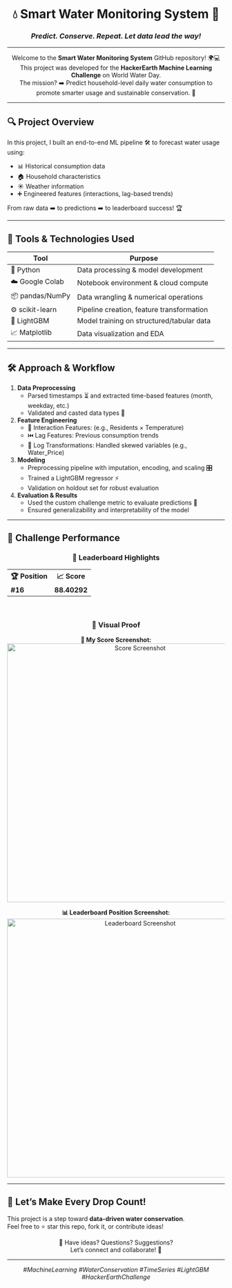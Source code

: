 <!-- Title and Tagline -->
<h1 align="center">💧 Smart Water Monitoring System 🚰</h1>
<h3 align="center"><em>Predict. Conserve. Repeat. Let data lead the way!</em></h3>

---

<!-- Intro Section -->
<p align="center">
  Welcome to the <strong>Smart Water Monitoring System</strong> GitHub repository! 🌍💻<br>
  This project was developed for the <strong>HackerEarth Machine Learning Challenge</strong> on World Water Day.<br>
  The mission? ➡️ Predict household-level daily water consumption to promote smarter usage and sustainable conservation. 🌱
</p>

---

<!-- Overview Section -->
## 🔍 Project Overview

In this project, I built an end-to-end ML pipeline 🛠️ to forecast water usage using:

- 📊 Historical consumption data  
- 🏠 Household characteristics  
- ☀️ Weather information  
- ➕ Engineered features (interactions, lag-based trends)

From raw data ➡️ to predictions ➡️ to leaderboard success! 🏆  

---

<!-- Tools and Tech Section -->
## 🧰 Tools & Technologies Used

| Tool           | Purpose                                      |
|----------------|----------------------------------------------|
| 🐍 Python       | Data processing & model development          |
| ☁️ Google Colab | Notebook environment & cloud compute         |
| 📦 pandas/NumPy | Data wrangling & numerical operations        |
| ⚙️ scikit-learn | Pipeline creation, feature transformation    |
| 🌲 LightGBM     | Model training on structured/tabular data    |
| 📈 Matplotlib   | Data visualization and EDA                   |

---

<!-- Approach Section -->
## 🛠️ Approach & Workflow

<ol>
  <li><strong>Data Preprocessing</strong>
    <ul>
      <li>Parsed timestamps ⏳ and extracted time-based features (month, weekday, etc.)</li>
      <li>Validated and casted data types 📐</li>
    </ul>
  </li>
  <li><strong>Feature Engineering</strong>
    <ul>
      <li>🔗 Interaction Features: (e.g., Residents × Temperature)</li>
      <li>⏮️ Lag Features: Previous consumption trends</li>
      <li>🔄 Log Transformations: Handled skewed variables (e.g., Water_Price)</li>
    </ul>
  </li>
  <li><strong>Modeling</strong>
    <ul>
      <li>Preprocessing pipeline with imputation, encoding, and scaling 🎛️</li>
      <li>Trained a LightGBM regressor ⚡</li>
      <li>Validation on holdout set for robust evaluation</li>
    </ul>
  </li>
  <li><strong>Evaluation & Results</strong>
    <ul>
      <li>Used the custom challenge metric to evaluate predictions 📏</li>
      <li>Ensured generalizability and interpretability of the model</li>
    </ul>
  </li>
</ol>

---

<!-- Leaderboard Results Section -->
## 🏅 Challenge Performance

<div align="center">

### 🎉 Leaderboard Highlights  
<table>
  <tr>
    <th>🏆 Position</th>
    <th>📈 Score</th>
  </tr>
  <tr>
    <td><b>#16</b></td>
    <td><b>88.40292</b></td>
  </tr>
</table>

<br>

<!-- Screenshots Section -->
### 📸 Visual Proof  

<p>
  <strong>📄 My Score Screenshot:</strong><br>
  <img src="https://github.com/user-attachments/assets/d50f06f0-2a3c-4f8a-bd44-277efe820385" alt="Score Screenshot" width="600"/>
</p>

<p>
  <strong>📊 Leaderboard Position Screenshot:</strong><br>
  <img src="https://github.com/user-attachments/assets/ae003fe6-454c-4c69-8bb9-d99eb434a280" alt="Leaderboard Screenshot" width="600"/>
</p>

</div>

---

<!-- Call to Action Section -->
## 🚀 Let’s Make Every Drop Count!  

This project is a step toward **data-driven water conservation**.  
Feel free to ⭐ star this repo, fork it, or contribute ideas!

<p align="center">
  🧠 Have ideas? Questions? Suggestions? <br>
  Let’s connect and collaborate! 🤝  
</p>

---

<!-- Hashtags/Tags -->
<p align="center"><i>#MachineLearning #WaterConservation #TimeSeries #LightGBM #HackerEarthChallenge</i></p>
